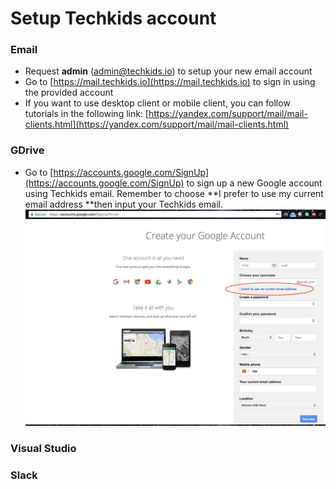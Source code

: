 # Setup Techkids account

### Email

* Request **admin** \(admin@techkids.io\) to setup your new email account
* Go to [https://mail.techkids.io](https://mail.techkids.io) to sign in using the provided account
* If you want to use desktop client or mobile client, you can follow tutorials in the following link: [https://yandex.com/support/mail/mail-clients.html](https://yandex.com/support/mail/mail-clients.html)

### GDrive

* Go to [https://accounts.google.com/SignUp](https://accounts.google.com/SignUp) to sign up a new Google account using Techkids email. Remember to choose **I prefer to use my current email address **then input your Techkids email.![](/assets/GoogleSignUpImage.png)

### Visual Studio



### Slack



